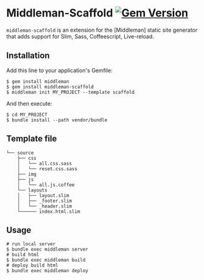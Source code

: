 # Middleman-Scaffold [![Gem Version](https://badge.fury.io/rb/middleman-scaffold.png)](http://badge.fury.io/rb/middleman-scaffold)

`middleman-scaffold` is an extension for the [Middleman] static site generator that adds support for Slim, Sass, Coffeescript, Live-reload.

## Installation

Add this line to your application's Gemfile:

    $ gem install middleman 
    $ gem install middleman-scaffold 
    $ middleman init MY_PROJECT --template scaffold

And then execute:

    $ cd MY_PROJECT
    $ bundle install --path vendor/bundle

## Template file

    └── source
        ├── css
        │   └── all.css.sass
        │   └── reset.css.sass
        ├── img
        ├── js
        │   └── all.js.coffee
        └── layouts
        │   ├── layout.slim
        │   ├── _footer.slim
        │   └── _header.slim
        └────── index.html.slim

## Usage
    
    # run local server
    $ bundle exec middleman server
    # build html
    $ bundle exec middleman build
    # deploy build html
    $ bundle exec middleman deploy
